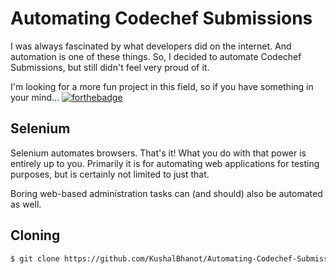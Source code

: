 # Automating Codechef Submissions
I was always fascinated by what developers did on the internet.
And automation is one of these things.
So, I decided to automate Codechef Submissions, but still didn't feel very proud of it.

I'm looking for a more fun project in this field, so if you have something in your mind...
[![forthebadge](https://forthebadge.com/images/badges/contact-me.svg)](https://github.com/KushalBhanot)

## Selenium
Selenium automates browsers. That's it!
What you do with that power is entirely up to you.
Primarily it is for automating web applications for testing purposes, but is certainly not limited to just that.

Boring web-based administration tasks can (and should) also be automated as well.

## Cloning
```bash
$ git clone https://github.com/KushalBhanot/Automating-Codechef-Submissions.git
```
